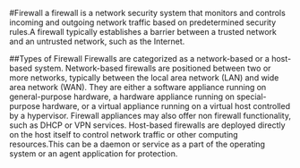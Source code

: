 #Firewall
 a firewall is a network security system that monitors and controls incoming and outgoing network traffic based on predetermined security rules.A firewall typically establishes a barrier between a trusted network and an untrusted network, such as the Internet.

##Types of Firewall
Firewalls are categorized as a network-based or a host-based system. Network-based firewalls are positioned between two or more networks, typically between the local area network (LAN) and wide area network (WAN).
They are either a software appliance running on general-purpose hardware, a hardware appliance running on special-purpose hardware, or a virtual appliance running on a virtual host controlled by a hypervisor. Firewall appliances may also offer non firewall functionality, such as DHCP or VPN services. Host-based firewalls are deployed directly on the host itself to control network traffic or other computing resources.This can be a daemon or service as a part of the operating system or an agent application for protection.
